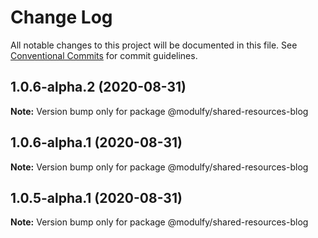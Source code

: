 # Change Log

All notable changes to this project will be documented in this file.
See [Conventional Commits](https://conventionalcommits.org) for commit guidelines.

## 1.0.6-alpha.2 (2020-08-31)

**Note:** Version bump only for package @modulfy/shared-resources-blog





## 1.0.6-alpha.1 (2020-08-31)

**Note:** Version bump only for package @modulfy/shared-resources-blog





## 1.0.5-alpha.1 (2020-08-31)

**Note:** Version bump only for package @modulfy/shared-resources-blog
